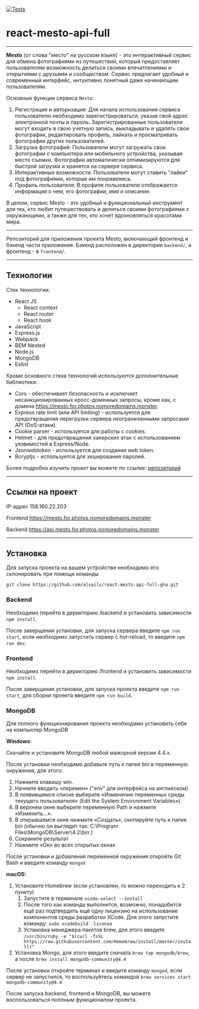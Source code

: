 [![Tests](https://github.com/yandex-praktikum/react-mesto-api-full-gha/actions/workflows/tests.yml/badge.svg)](https://github.com/yandex-praktikum/react-mesto-api-full-gha/actions/workflows/tests.yml)
# react-mesto-api-full
------
**Mesto** (от слова "место" на русском языке) - это интерактивный сервис для обмена фотографиями из путешествий, который предоставляет пользователям возможность делиться своими впечатлениями и открытиями с друзьями и сообществом. Сервис предлагает удобный и современный интерфейс, интуитивно понятный даже начинающим пользователям.

Основные функции сервиса `Mesto`:
1. Регистрация и авторизация: Для начала использования сервиса пользователю необходимо зарегистрироваться, указав свой адрес электронной почты и пароль. Зарегистрированные пользователи могут входить в свою учетную запись, выкладывать и удалять свои фотографии, редактировать профиль, лайкать и просматривать фотографии других пользователей.
2. Загрузка фотографий: Пользователи могут загружать свои фотографии с компьютера или мобильного устройства, указывая место съемки. Фотографии автоматически оптимизируются для быстрой загрузки и хранятся на сервере сервиса.
3. Интерактивные возможности: Пользователи могут ставить "лайки" под фотографиями, которые им понравились.
4. Профиль пользователя: В профиле пользователя отображается информация о нем, его фотографии, имя и описание.

В целом, сервис Mesto - это удобный и функциональный инструмент для тех, кто любит путешествовать и делиться своими фотографиями с окружающими, а также для тех, кто хочет вдохновляться красотами мира.

------

Репозиторий для приложения проекта Mesto, включающий фронтенд и бэкенд части приложения.
Бэкенд расположен в директории `backend/`, а фронтенд - в `frontend/`.

------
## Технологии

Стек технологии:
* React JS
  * React context
  * React router
  * React hook
* JavaScript
* Express.js
* Webpack
* BEM Nested
* Node.js
* MongoDB
* Eslint

Кроме основного стека технологий используются дополнительные библиотеки:
* Cors - обеспечивает безопасность и исключает несанкционированных кросс-доменных запросы, кроме как, с домена https://mesto.for.photos.nomoredomains.monster.
* Express rate limit (или API limiting) - используется для предотвращения перегрузки сервера неограниченными запросами API (DoS-атаки).
* Сookie parser - используется для работы с cookies.
* Helmet - для предотвращения хакерских атак с использованием уязвимостей в Express/Node.
* Jsonwebtoken - используется для создания web token.
* Bcryptjs - используется для хеширования паролей.

Более подробно изучить проект вы можете по ссылке: [репозиторий](https://github.com/alsails/react-mesto-api-full-gha.git)

------
## Ссылки на проект

IP-адрес 158.160.22.203

Frontend https://mesto.for.photos.nomoredomains.monster

Backend https://api.mesto.for.photos.nomoredomains.monster

------
## Установка

Для запуска проекта на вашем устройстве необходимо его склонировать при помощи команды

`git clone https://github.com/alsails/react-mesto-api-full-gha.git`

### Backend

Необходимо перейти в дерикторию /backend и установить зависимости `npm install`.

После заверщения установки, для запуска сервера введите `npm run start`, если необходимо запустить сервер с hot-reload,
то введите `npm run dev`.

### Frontend
Необходимо перейти в дерикторию /frontend и установить зависимости `npm install`.

После заверщения установки, для запуска проекта введите `npm run start`, для сборки проекта введите `npm run build`.

### MongoDB
Для полного функционирования проекта необходимо установить себе на компьютер MongoDB

**Windows:**

Скачайте и установите MongoDB любой мажорной версии 4.4.x.

После установки необходимо добавьте путь к папке bin в переменную окружения, для этого:
1. Нажмите клавишу win.
2. Начните вводить «перемен» ("env" для интерфейса на английском)
3. В появившемся списке выберите «Изменение переменных среды текущего пользователя» (Edit the System Environment Variables»)
4. В верхнем окне выберите переменную Path и нажмите «Изменить...».
5. В открывшемся окне нажмите «Создать», скопируйте путь к папке bin (обычно он выглядит так: C:\Program Files\MongoDB\Server\4.2\bin ) 
6. Сохраните результат
7. Нажмите «Ок» во всех открытых окнах

После установки и добавления переменной окружения откройте Git Bash и введите команду `mongod`

**macOS:**
1. Установите Homebrew (если установлен, то можно переходить к 2 пункту)
   1. Запустите в терминале 
   `xcode-select --install`
   2. После того как команда выполнится, возможно, понадобится ещё раз подтвердить ещё одну лицензию на использование 
      компонентов среды разработки XCode. Для этого запустите команду: `sudo xcodebuild -license`
   3. Установка менеджера пакетов brew, для этого введите `/usr/bin/ruby -e "$(curl -fsSL https://raw.githubusercontent.com/Homebrew/install/master/install)"`
2. Установка Mongo, для этого введите сначала `brew tap mongodb/brew`, а после `brew install mongodb-community@4.4`

После установки откройте терминал и введите команду `mongod`, если сервер не запустился, то воспользуйтесь командой `brew services start mongodb-community@4.4`

После запуска backend, frontend и MongoDB, вы можете воспользоваться поллным функционалом проекта.
